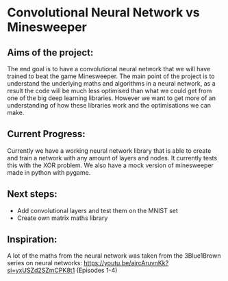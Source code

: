 # Convolutional Neural Network vs Minesweeper
## Aims of the project:
The end goal is to have a convolutional neural network that we will have trained to beat the game Minesweeper. The main point of the project is to understand the underlying maths and algorithms in a neural network, as a result the code will be much less optimised than what we could get from one of the big deep learning libraries. However we want to get more of an understanding of how these libraries work and the optimisations we can make.

## Current Progress:
Currently we have a working neural network library that is able to create and train a network with any amount of layers and nodes. It currently tests this with the XOR problem. We also have a mock version of minesweeper made in python with pygame.

## Next steps:
- Add convolutional layers and test them on the MNIST set
- Create own matrix maths library

## Inspiration:
A lot of the maths from the neural network was taken from the 3Blue1Brown series on neural networks:
https://youtu.be/aircAruvnKk?si=yxUSZd2SZmCPK8t1 (Episodes 1-4)

